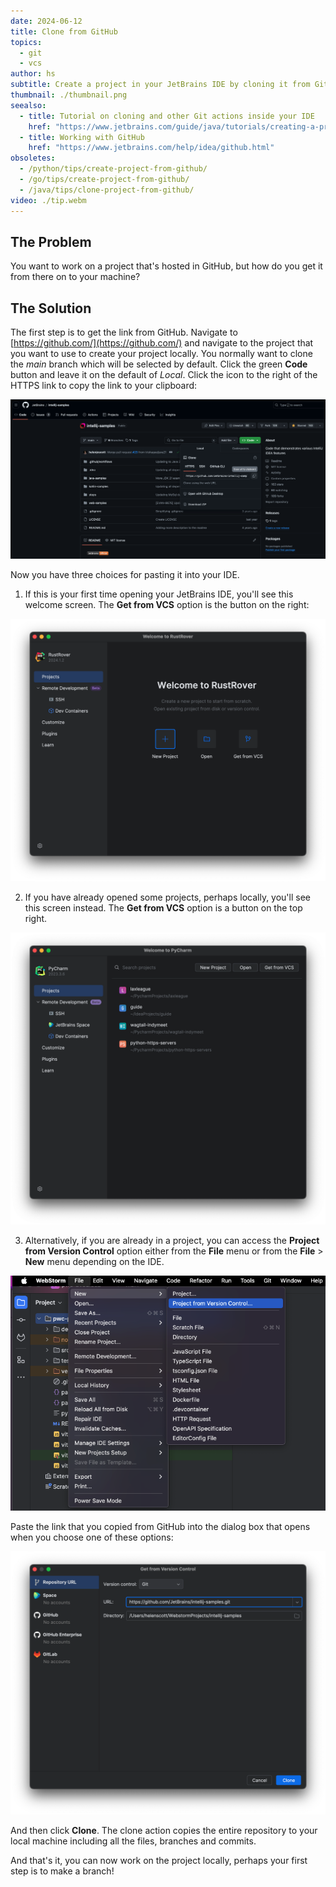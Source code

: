 ```yaml
---
date: 2024-06-12
title: Clone from GitHub
topics:
  - git
  - vcs
author: hs
subtitle: Create a project in your JetBrains IDE by cloning it from GitHub
thumbnail: ./thumbnail.png
seealso:
  - title: Tutorial on cloning and other Git actions inside your IDE
    href: "https://www.jetbrains.com/guide/java/tutorials/creating-a-project-from-github/clone-from-github/"
  - title: Working with GitHub
    href: "https://www.jetbrains.com/help/idea/github.html"
obsoletes:
  - /python/tips/create-project-from-github/
  - /go/tips/create-project-from-github/
  - /java/tips/clone-project-from-github/
video: ./tip.webm
---
```


## The Problem

You want to work on a project that's hosted in GitHub, but how do you get it from there on to your machine?

## The Solution

The first step is to get the link from GitHub. Navigate to [https://github.com/](https://github.com/) and navigate to the project that you want to use to create your project locally. You normally want to clone the _main_ branch which will be selected by default. Click the green **Code** button and leave it on the default of _Local_. Click the icon to the right of the HTTPS link to copy the link to your clipboard:

![github-code.png](github-code.png)

Now you have three choices for pasting it into your IDE.

1. If this is your first time opening your JetBrains IDE, you'll see this welcome screen. The **Get from VCS** option is the button on the right:

![welcome-screen-no-projects.png](welcome-screen-no-projects.png)

2. If you have already opened some projects, perhaps locally, you'll see this screen instead. The **Get from VCS** option is a button on the top right.

![welcome-screen-projects.png](welcome-screen-projects.png)

3. Alternatively, if you are already in a project, you can access the **Project from Version Control** option either from the **File** menu or from the **File** > **New** menu depending on the IDE.

![file-new-project-from-version-control.png](file-new-project-from-version-control.png)

Paste the link that you copied from GitHub into the dialog box that opens when you choose one of these options:

![paste-git-hub-link.png](paste-git-hub-link.png)

And then click **Clone**. The clone action copies the entire repository to your local machine including all the files, branches and commits.

And that's it, you can now work on the project locally, perhaps your first step is to make a branch!
